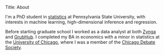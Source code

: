 Title: About

I'm a PhD student in [statistics](http://stat.psu.edu/) at Pennsylvania State University, with interests in machine learning, high-dimensional inference and regression.

Before starting graduate school I worked as a data analyst at both [Zynga](https://www.zynga.com/) and [GrubHub](https://www.grubhub.com/). I completed my BA in economics with a minor in statistics at the [University of Chicago](http://www.uchicago.edu/), where I was a member of the [Chicago Debate Society](http://debate.uchicago.edu/).